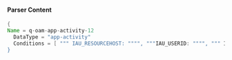#### Parser Content
```Java
{
Name = q-oam-app-activity-12
  DataType = "app-activity"
  Conditions = [ """ IAU_RESOURCEHOST: """", """IAU_USERID: """", """ IAU_EVENTTYPE: "SessionDestroy""""  ]
}
```